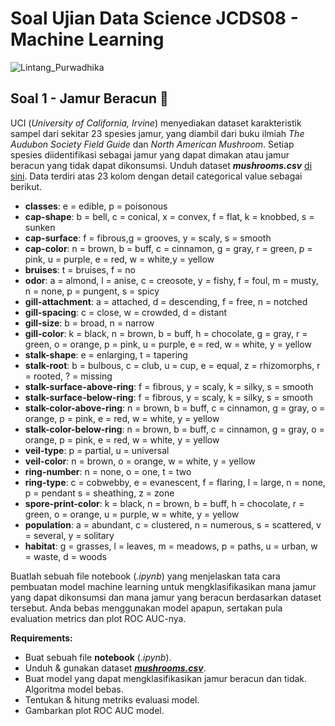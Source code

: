 # Soal Ujian Data Science JCDS08 - Machine Learning

![Lintang_Purwadhika](https://static.wixstatic.com/media/2e6af2_f69a4271c3534ae1869a7ed63e278b2b~mv2.png/v1/fill/w_246,h_39,al_c,usm_0.66_1.00_0.01/2e6af2_f69a4271c3534ae1869a7ed63e278b2b~mv2.png)

## **Soal 1 - Jamur Beracun 🍄**

UCI (_University of California, Irvine_) menyediakan dataset karakteristik sampel dari sekitar 23 spesies jamur, yang diambil dari buku ilmiah _The Audubon Society Field Guide_ dan _North American Mushroom_. Setiap spesies diidentifikasi sebagai jamur yang dapat dimakan atau jamur beracun yang tidak dapat dikonsumsi. Unduh dataset __*mushrooms.csv*__ [di sini](./datasets/mushrooms.csv). Data terdiri atas 23 kolom dengan detail categorical value sebagai berikut.
- __classes__: e = edible, p = poisonous
- __cap-shape__: b = bell, c = conical, x = convex, f = flat, k = knobbed, s = sunken
- __cap-surface__: f = fibrous,g = grooves, y = scaly, s = smooth
- __cap-color__: n = brown, b = buff, c = cinnamon, g = gray, r = green, p = pink, u = purple, e = red, w = white,y = yellow
- __bruises__: t = bruises, f = no
- __odor__: a = almond, l = anise, c = creosote, y = fishy, f = foul, m = musty, n = none, p = pungent, s = spicy
- __gill-attachment__: a = attached, d = descending, f = free, n = notched
- __gill-spacing__: c = close, w = crowded, d = distant
- __gill-size__: b = broad, n = narrow
- __gill-color__: k = black, n = brown, b = buff, h = chocolate, g = gray, r = green, o = orange, p = pink, u = purple, e = red, w = white, y = yellow
- __stalk-shape__:  e = enlarging, t = tapering
- __stalk-root__: b = bulbous, c = club, u = cup, e = equal, z = rhizomorphs, r = rooted, ? = missing
- __stalk-surface-above-ring__: f = fibrous, y = scaly, k = silky, s = smooth
- __stalk-surface-below-ring__: f = fibrous, y = scaly, k = silky, s = smooth
- __stalk-color-above-ring__: n = brown, b = buff, c = cinnamon, g = gray, o = orange, p = pink, e = red, w = white, y = yellow
- __stalk-color-below-ring__: n = brown, b = buff, c = cinnamon, g = gray, o = orange, p = pink, e = red, w = white, y = yellow
- __veil-type__: p = partial, u = universal
- __veil-color__: n = brown, o = orange, w = white, y = yellow
- __ring-number__: n = none, o = one, t = two
- __ring-type__: c = cobwebby, e = evanescent, f = flaring, l = large, n = none, p = pendant s = sheathing, z = zone
- __spore-print-color__: k = black, n = brown, b = buff, h = chocolate, r = green, o = orange, u = purple, w = white, y = yellow
- __population__: a = abundant, c = clustered, n = numerous, s = scattered, v = several, y = solitary
- __habitat__: g = grasses, l = leaves, m = meadows, p = paths, u = urban, w = waste, d = woods

Buatlah sebuah file notebook (_.ipynb_) yang menjelaskan tata cara pembuatan model machine learning untuk mengklasifikasikan mana jamur yang dapat dikonsumsi dan mana jamur yang beracun berdasarkan dataset tersebut. Anda bebas menggunakan model apapun, sertakan pula evaluation metrics dan plot ROC AUC-nya.

__Requirements:__

- Buat sebuah file __notebook__ (_.ipynb_).
- Unduh & gunakan dataset [__*mushrooms.csv*__](./datasets/mushrooms.csv).
- Buat model yang dapat mengklasifikasikan jamur beracun dan tidak. Algoritma model bebas.
- Tentukan & hitung metriks evaluasi model.
- Gambarkan plot ROC AUC model.
